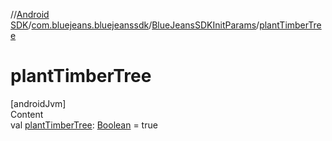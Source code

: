 //[Android SDK](../../../index.md)/[com.bluejeans.bluejeanssdk](../index.md)/[BlueJeansSDKInitParams](index.md)/[plantTimberTree](plant-timber-tree.md)



# plantTimberTree  
[androidJvm]  
Content  
val [plantTimberTree](plant-timber-tree.md): [Boolean](https://kotlinlang.org/api/latest/jvm/stdlib/kotlin/-boolean/index.html) = true  



